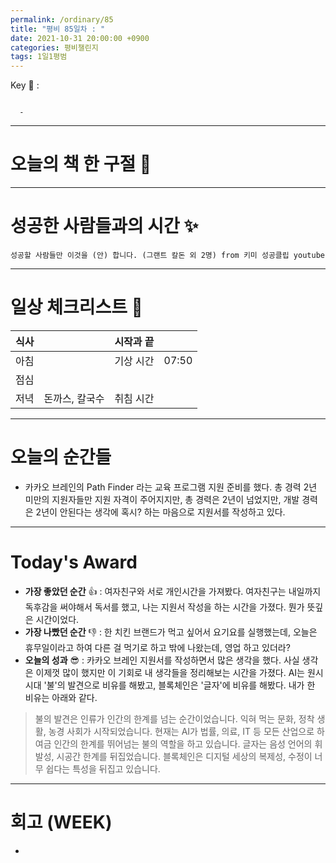 ```yaml
---
permalink: /ordinary/85
title: "평비 85일차 : "
date: 2021-10-31 20:00:00 +0900
categories: 평비챌린지
tags: 1일1평범
---  
```

Key 🔑 : 
```

  - 
```

---
# 오늘의 책 한 구절 📕


---
# 성공한 사람들과의 시간 ✨
`성공할 사람들만 이것을 (안) 합니다. (그랜트 칼돈 외 2명) from 키미 성공클립 youtube`  

---
# 일상 체크리스트 📃

| 식사 |  | 시작과 끝 |  |
|:----:|:----:|:----:|:----:|
| 아침 |  | 기상 시간 | 07:50 |
| 점심 |  |  |  |
| 저녁 | 돈까스, 칼국수 | 취침 시간 |  |

---
# 오늘의 순간들
- 카카오 브레인의 Path Finder 라는 교육 프로그램 지원 준비를 했다. 총 경력 2년 미만의 지원자들만 지원 자격이 주어지지만, 총 경력은 2년이 넘었지만, 개발 경력은 2년이 안된다는 생각에 혹시? 하는 마음으로 지원서를 작성하고 있다.

---
# Today's Award
- **가장 좋았던 순간** 👍 : 여자친구와 서로 개인시간을 가져봤다. 여자친구는 내일까지 독후감을 써야해서 독서를 했고, 나는 지원서 작성을 하는 시간을 가졌다. 뭔가 뜻깊은 시간이었다.
- **가장 나빴던 순간** 👎 : 한 치킨 브랜드가 먹고 싶어서 요기요를 실행했는데, 오늘은 휴무일이라고 하여 다른 걸 먹기로 하고 밖에 나왔는데, 영업 하고 있더라?
- **오늘의 성과** 😎 : 카카오 브레인 지원서를 작성하면서 많은 생각을 했다. 사실 생각은 이제껏 많이 했지만 이 기회로 내 생각들을 정리해보는 시간을 가졌다. AI는 원시시대 '불'의 발견으로 비유를 해봤고, 블록체인은 '글자'에 비유를 해봤다. 내가 한 비유는 아래와 같다.
> 불의 발견은 인류가 인간의 한계를 넘는 순간이었습니다. 익혀 먹는 문화, 정착 생활, 농경 사회가 시작되었습니다. 현재는 AI가 법률, 의료, IT 등 모든 산업으로 하여금 인간의 한계를 뛰어넘는 불의 역할을 하고 있습니다. 글자는 음성 언어의 휘발성, 시공간 한계를 뒤집었습니다. 블록체인은 디지털 세상의 복제성, 수정이 너무 쉽다는 특성을 뒤집고 있습니다.  

---
# 회고 (WEEK)
- 